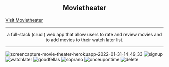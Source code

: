 <html>
   <body> 
      <h2 align="center">Movietheater</h2>
         <a href="https://movie--theater.herokuapp.com/">Visit Movietheater</a>
      <hr>
      <p align="center">
        a full-stack (crud ) web app that allow users to rate and review movies and to add movies to their watch later list.
        </p>
     <hr>
     
      
        
          
![screencapture-movie-theater-herokuapp-2022-01-31-14_49_33](https://user-images.githubusercontent.com/66800608/151800847-ddec3cf2-cb6c-4d58-8410-4e2f473fc16c.png)
![signup](https://user-images.githubusercontent.com/66800608/151800906-a5a1a83f-9519-41ae-89a5-2c281993e96c.png)
![watchlater](https://user-images.githubusercontent.com/66800608/151800925-b1677e75-04be-4a21-b3fa-63311eaab84c.png)
![goodfellas](https://user-images.githubusercontent.com/66800608/151801254-3e12fef3-6280-4049-9206-ee946abf1774.png)
![soprano](https://user-images.githubusercontent.com/66800608/151801272-faeda839-042a-410b-9ab8-306fcfbca875.png)
![onceupontime](https://user-images.githubusercontent.com/66800608/151801286-011f2539-262e-4797-9ef4-697489453a5d.png)
![delete](https://user-images.githubusercontent.com/66800608/151801294-46ef83fd-43b7-4aa8-b37e-4e6b2c0859a7.png)
